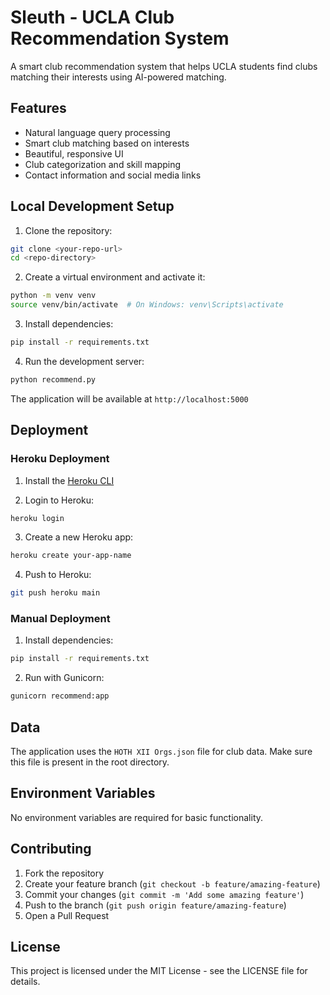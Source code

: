 # Sleuth - UCLA Club Recommendation System

A smart club recommendation system that helps UCLA students find clubs matching their interests using AI-powered matching.

## Features

- Natural language query processing
- Smart club matching based on interests
- Beautiful, responsive UI
- Club categorization and skill mapping
- Contact information and social media links

## Local Development Setup

1. Clone the repository:
```bash
git clone <your-repo-url>
cd <repo-directory>
```

2. Create a virtual environment and activate it:
```bash
python -m venv venv
source venv/bin/activate  # On Windows: venv\Scripts\activate
```

3. Install dependencies:
```bash
pip install -r requirements.txt
```

4. Run the development server:
```bash
python recommend.py
```

The application will be available at `http://localhost:5000`

## Deployment

### Heroku Deployment

1. Install the [Heroku CLI](https://devcenter.heroku.com/articles/heroku-cli)

2. Login to Heroku:
```bash
heroku login
```

3. Create a new Heroku app:
```bash
heroku create your-app-name
```

4. Push to Heroku:
```bash
git push heroku main
```

### Manual Deployment

1. Install dependencies:
```bash
pip install -r requirements.txt
```

2. Run with Gunicorn:
```bash
gunicorn recommend:app
```

## Data

The application uses the `HOTH XII Orgs.json` file for club data. Make sure this file is present in the root directory.

## Environment Variables

No environment variables are required for basic functionality.

## Contributing

1. Fork the repository
2. Create your feature branch (`git checkout -b feature/amazing-feature`)
3. Commit your changes (`git commit -m 'Add some amazing feature'`)
4. Push to the branch (`git push origin feature/amazing-feature`)
5. Open a Pull Request

## License

This project is licensed under the MIT License - see the LICENSE file for details. 